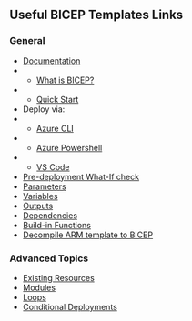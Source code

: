## Useful BICEP Templates Links

### General

* [Documentation](https://learn.microsoft.com/en-us/azure/azure-resource-manager/bicep/)
* * [What is BICEP?](https://learn.microsoft.com/en-us/azure/azure-resource-manager/bicep/overview?tabs=bicep)
* * [Quick Start](https://learn.microsoft.com/en-us/azure/azure-resource-manager/bicep/quickstart-create-bicep-use-visual-studio-code?tabs=CLI)
* Deploy via:
* * [Azure CLI](https://learn.microsoft.com/en-us/azure/azure-resource-manager/bicep/deploy-cli)
* * [Azure Powershell](https://learn.microsoft.com/en-us/azure/azure-resource-manager/bicep/deploy-powershell)
* * [VS Code](https://learn.microsoft.com/en-us/azure/azure-resource-manager/bicep/deploy-vscode)
* [Pre-deployment What-If check](https://learn.microsoft.com/en-us/azure/azure-resource-manager/bicep/deploy-what-if)
* [Parameters](https://learn.microsoft.com/en-us/azure/azure-resource-manager/bicep/parameters)
* [Variables](https://learn.microsoft.com/en-us/azure/azure-resource-manager/bicep/variables)
* [Outputs](https://learn.microsoft.com/en-us/azure/azure-resource-manager/bicep/outputs)
* [Dependencies](https://learn.microsoft.com/en-us/azure/azure-resource-manager/bicep/resource-dependencies)
* [Build-in Functions](https://learn.microsoft.com/en-us/azure/azure-resource-manager/bicep/bicep-functions)
* [Decompile ARM template to BICEP](https://learn.microsoft.com/en-us/azure/azure-resource-manager/bicep/decompile)

### Advanced Topics

* [Existing Resources](https://learn.microsoft.com/en-us/azure/azure-resource-manager/bicep/existing-resource)
* [Modules](https://learn.microsoft.com/en-us/azure/azure-resource-manager/bicep/modules)
* [Loops](https://learn.microsoft.com/en-us/azure/azure-resource-manager/bicep/loops)
* [Conditional Deployments](https://learn.microsoft.com/en-us/azure/azure-resource-manager/bicep/conditional-resource-deployment)
